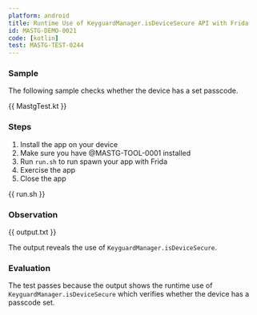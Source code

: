 ```yaml
---
platform: android
title: Runtime Use of KeyguardManager.isDeviceSecure API with Frida
id: MASTG-DEMO-0021
code: [kotlin]
test: MASTG-TEST-0244
---
```


### Sample

The following sample checks whether the device has a set passcode.

{{ MastgTest.kt }}

### Steps

1. Install the app on your device
2. Make sure you have @MASTG-TOOL-0001 installed
3. Run `run.sh` to run spawn your app with Frida
4. Exercise the app
5. Close the app

{{ run.sh }}

### Observation

{{ output.txt }}

The output reveals the use of `KeyguardManager.isDeviceSecure`.

### Evaluation

The test passes because the output shows the runtime use of `KeyguardManager.isDeviceSecure` which verifies whether the device has a passcode set.

